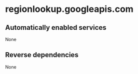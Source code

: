 # regionlookup.googleapis.com

## Automatically enabled services

None

## Reverse dependencies

None
